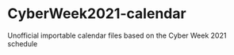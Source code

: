 # CyberWeek2021-calendar
Unofficial importable calendar files based on the Cyber Week 2021 schedule

